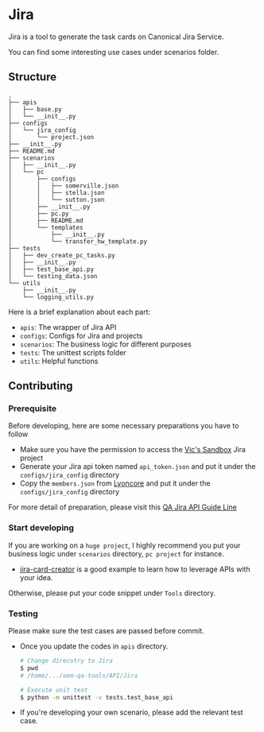 # Jira

Jira is a tool to generate the task cards on Canonical Jira Service.

You can find some interesting use cases under scenarios folder.

## Structure

```
.
├── apis
│   ├── base.py
│   └── __init__.py
├── configs
│   └── jira_config
│       └── project.json
├── __init__.py
├── README.md
├── scenarios
│   ├── __init__.py
│   └── pc
│       ├── configs
│       │   ├── somerville.json
│       │   ├── stella.json
│       │   └── sutton.json
│       ├── __init__.py
│       ├── pc.py
│       ├── README.md
│       └── templates
│           ├── __init__.py
│           └── transfer_hw_template.py
├── tests
│   ├── dev_create_pc_tasks.py
│   ├── __init__.py
│   ├── test_base_api.py
│   └── testing_data.json
└── utils
    ├── __init__.py
    └── logging_utils.py
```

Here is a brief explanation about each part:

- `apis`: The wrapper of Jira API
- `configs`: Configs for Jira and projects
- `scenarios`: The business logic for different purposes
- `tests`: The unittest scripts folder
- `utils`: Helpful functions

## Contributing

### Prerequisite

Before developing, here are some necessary preparations you have to follow

- Make sure you have the permission to access the [Vic's Sandbox](https://warthogs.atlassian.net/jira/software/projects/VS/boards/577) Jira project
- Generate your Jira api token named `api_token.json` and put it under the `configs/jira_config` directory
- Copy the `members.json` from [Lyoncore](https://git.launchpad.net/~lyoncore-team/lyoncore/+git/oem-kpitool/tree/qa_jira/config/jira_config) and put it under the `configs/jira_config` directory

For more detail of preparation, please visit this [QA Jira API Guide Line](https://docs.google.com/document/d/1s5CV6HqIWiPed2jJxGrcg49A-zJlX7yhIRMZoBbruho/edit?usp=sharing)

### Start developing

If you are working on a `huge project`, I highly recommend you put your business logic under `scenarios` directory, `pc project` for instance.
  - [jira-card-creator](https://github.com/canonical/oem-qa-tools/tree/main/Tools/PC/jira-card-creator) is a good example to learn how to leverage APIs with your idea.

Otherwise, please put your code snippet under `Tools` directory.

### Testing

Please make sure the test cases are passed before commit.

- Once you update the codes in `apis` directory.
    ``` bash
    # Change direcotry to Jira
    $ pwd
    # /home/.../oem-qa-tools/API/Jira

    # Execute unit test
    $ python -m unittest -v tests.test_base_api
    ```
- If you're developing your own scenario, please add the relevant test case.
